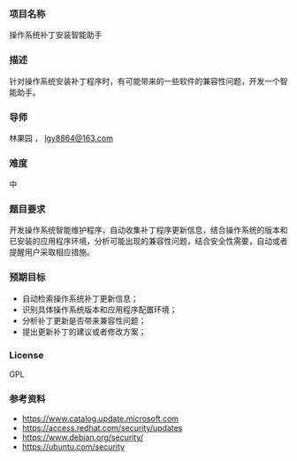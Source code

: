 ### 项目名称

操作系统补丁安装智能助手

### 描述
针对操作系统安装补丁程序时，有可能带来的一些软件的兼容性问题，开发一个智能助手。

### 导师
林果园 ， lgy8864@163.com

### 难度
中

### 题目要求
开发操作系统智能维护程序，自动收集补丁程序更新信息，结合操作系统的版本和已安装的应用程序环境，分析可能出现的兼容性问题，结合安全性需要，自动或者提醒用户采取相应措施。

### 预期目标
- 自动检索操作系统补丁更新信息；
- 识别具体操作系统版本和应用程序配置环境；
- 分析补丁更新是否带来兼容性问题；
- 提出更新补丁的建议或者修改方案；

### License
GPL

### 参考资料
- https://www.catalog.update.microsoft.com
- https://access.redhat.com/security/updates
- https://www.debian.org/security/
- https://ubuntu.com/security
